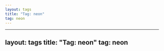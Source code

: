 ```yaml
---
layout: tags
title: "Tag: neon"
tag: neon
---
```

---
layout: tags
title: "Tag: neon"
tag: neon
---
